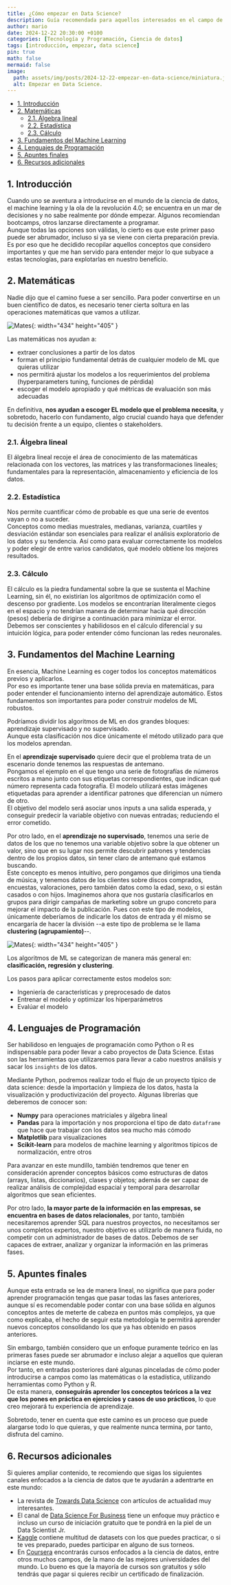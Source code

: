 ```yaml
---
title: ¿Cómo empezar en Data Science?
description: Guía recomendada para aquellos interesados en el campo de Data Science y no saben por dónde empezar.
author: mario
date: 2024-12-22 20:30:00 +0100
categories: [Tecnología y Programación, Ciencia de datos]
tags: [introducción, empezar, data science]
pin: true
math: false
mermaid: false
image:
  path: assets/img/posts/2024-12-22-empezar-en-data-science/miniatura.jpeg
  alt: Empezar en Data Science.
---
```



- [1. Introducción](#1-introducción)
- [2. Matemáticas](#2-matemáticas)
  - [2.1. Álgebra lineal](#21-álgebra-lineal)
  - [2.2. Estadística](#22-estadística)
  - [2.3. Cálculo](#23-cálculo)
- [3. Fundamentos del Machine Learning](#3-fundamentos-del-machine-learning)
- [4. Lenguajes de Programación](#4-lenguajes-de-programación)
- [5. Apuntes finales](#5-apuntes-finales)
- [6. Recursos adicionales](#6-recursos-adicionales)



## 1. Introducción

Cuando uno se aventura a introducirse en el mundo de la ciencia de datos, el machine learning y la ola de la revolución 4.0; se encuentra en un mar de decisiones y no sabe realmente por dónde empezar. Algunos recomiendan bootcamps, otros lanzarse directamente a programar.  
Aunque todas las opciones son válidas, lo cierto es que este primer paso puede ser abrumador, incluso si ya se viene con cierta preparación previa. Es por eso que he decidido recopilar aquellos conceptos que considero importantes y que me han servido para entender mejor lo que subyace a estas tecnologías, para explotarlas en nuestro beneficio.


## 2. Matemáticas

Nadie dijo que el camino fuese a ser sencillo. Para poder convertirse en un buen científico de datos, es necesario tener cierta soltura en las operaciones matemáticas que vamos a utilizar.

![Mates](assets/img/posts/2024-12-22-empezar-en-data-science/mates.jpg){: width="434" height="405" }

Las matemáticas nos ayudan a:
- extraer conclusiones a partir de los datos
- forman el principio fundamental detrás de cualquier modelo de ML que quieras utilizar
- nos permitirá ajustar los modelos a los requerimientos del problema (hyperparameters tuning, funciones de pérdida)
- escoger el modelo apropiado y qué métricas de evaluación son más adecuadas

En definitiva, **nos ayudan a escoger EL modelo que el problema necesita**, y sobretodo, hacerlo con fundamento, algo crucial cuando haya que defender tu decisión frente a un equipo, clientes o stakeholders.
 

### 2.1. Álgebra lineal

El álgebra lineal recoje el área de conocimiento de las matemáticas relacionada con los vectores, las matrices y las transformaciones lineales; fundamentales para la representación, almacenamiento y eficiencia de los datos.


### 2.2. Estadística

Nos permite cuantificar cómo de probable es que una serie de eventos vayan o no a suceder.  
Conceptos como medias muestrales, medianas, varianza, cuartiles y desviación estándar son esenciales para realizar el análisis exploratorio de los datos y su tendencia. Así como para evaluar correctamente los modelos y poder elegir de entre varios candidatos, qué modelo obtiene los mejores resultados.


### 2.3. Cálculo

El cálculo es la piedra fundamental sobre la que se sustenta el Machine Learning, sin él, no existirían los algoritmos de optimización como el descenso por gradiente. Los modelos se encontrarían literalmente ciegos en el espacio y no tendrían manera de determinar hacia qué dirección (pesos) debería de dirigirse a continuación para minimizar el error.  
Debemos ser conscientes y habilidosos en el cálculo diferencial y su intuición lógica, para poder entender cómo funcionan las redes neuronales.



## 3. Fundamentos del Machine Learning

En esencia, Machine Learning es coger todos los conceptos matemáticos previos y aplicarlos.  
Por eso es importante tener una base sólida previa en matemáticas, para poder entender el funcionamiento interno del aprendizaje automático. Estos fundamentos son importantes para poder construir modelos de ML robustos.

Podríamos dividir los algoritmos de ML en dos grandes bloques: aprendizaje supervisado y no supervisado.  
Aunque esta clasificación nos dice únicamente el método utilizado para que los modelos aprendan.

En el **aprendizaje supervisado** quiere decir que el problema trata de un escenario donde tenemos las respuestas de antemano.  
Pongamos el ejemplo en el que tengo una serie de fotografías de números escritos a mano junto con sus etiquetas correspondientes, que indican qué número representa cada fotografía. El modelo utilizará estas imágenes etiquetadas para aprender a identificar patrones que diferencian un número de otro.  
El objetivo del modelo será asociar unos inputs a una salida esperada, y conseguir predecir la variable objetivo con nuevas entradas; reduciendo el error cometido.

Por otro lado, en el **aprendizaje no supervisado**, tenemos una serie de datos de los que no tenemos una variable objetivo sobre la que obtener un valor, sino que en su lugar nos permite descubrir patrones y tendencias dentro de los propios datos, sin tener claro de antemano qué estamos buscando.  
Este concepto es menos intuitivo, pero pongamos que dirigimos una tienda de música, y tenemos datos de los clientes sobre discos comprados, encuestas, valoraciones, pero también datos como la edad, sexo, o si están casados o con hijos. Imaginemos ahora que nos gustaría clasificarlos en grupos para dirigir campañas de marketing sobre un grupo concreto para mejorar el impacto de la publicación. Pues con este tipo de modelos, únicamente deberíamos de indicarle los datos de entrada y él mismo se encargaría de hacer la división --a este tipo de problema se le llama **clustering  (agrupamiento)**--.

![Mates](assets/img/posts/2024-12-22-empezar-en-data-science/ML.png){: width="434" height="405" }



Los algoritmos de ML se categorizan de manera más general en: **clasificación, regresión y clustering**.

Los pasos para aplicar correctamente estos modelos son:
- Ingeniería de características y preprocesado de datos
- Entrenar el modelo y optimizar los hiperparámetros
- Evalúar el modelo


## 4. Lenguajes de Programación

Ser habilidoso en lenguajes de programación como Python o R es indispensable para poder llevar a cabo proyectos de Data Science.
Estas son las herramientas que utilizaremos para llevar a cabo nuestros análisis y sacar los `insights` de los datos.

Mediante Python, podremos realizar todo el flujo de un proyecto típico de data science: desde la importación y limpieza de los datos, hasta la visualización y productivización del proyecto.
Algunas librerías que deberemos de conocer son:
- **Numpy** para operaciones matriciales y álgebra lineal
- **Pandas** para la importación y nos proporciona el tipo de dato `dataframe` que hace que trabajar con los datos sea mucho más cómodo
- **Matplotlib** para visualizaciones
- **Scikit-learn** para modelos de machine learning y algoritmos típicos de normalización, entre otros

Para avanzar en este mundillo, también tendremos que tener en consideración aprender conceptos básicos como estructuras de datos (arrays, listas, diccionarios), clases y objetos; además de ser capaz de realizar análisis de complejidad espacial y temporal para desarrollar algoritmos que sean eficientes.

Por otro lado, **la mayor parte de la información en las empresas, se encuentra en bases de datos relacionales**, por tanto, también necesitaremos aprender SQL para nuestros proyectos, no necesitamos ser unos completos expertos, nuestro objetivo es utilizarlo de manera fluida, no competir con un administrador de bases de datos. Debemos de ser capaces de extraer, analizar y organizar la información en las primeras fases.


## 5. Apuntes finales

Aunque esta entrada se lea de manera lineal, no significa que para poder aprender programación tengas que pasar todas las fases anteriores, aunque sí es recomendable poder contar con una base sólida en algunos conceptos antes de meterte de cabeza en puntos más complejos, ya que como explicaba, el hecho de seguir esta metodología te permitirá aprender nuevos conceptos consolidando los que ya has obtenido en pasos anteriores.

Sin embargo, también considero que un enfoque puramente teórico en las primeras fases puede ser abrumador e incluso alejar a aquellos que quieran inciarse en este mundo.  
Por tanto, en entradas posteriores daré algunas pinceladas de cómo poder introducirse a campos como las matemáticas o la estadística, utilizando herramientas como Python y R.  
De esta manera, **conseguirás aprender los conceptos teóricos a la vez que los pones en práctica en ejercicios y casos de uso prácticos**, lo que creo mejorará tu experiencia de aprendizaje.

Sobretodo, tener en cuenta que este camino es un proceso que puede alargarse todo lo que quieras, y que realmente nunca termina, por tanto, disfruta del camino.


## 6. Recursos adicionales

Si quieres ampliar contenido, te recomiendo que sigas los siguientes canales enfocados a la ciencia de datos que te ayudarán a adentrarte en este mundo:
- La revista de [Towards Data Science](https://towardsdatascience.com/) con artículos de actualidad muy interesantes.
- El canal de [Data Science For Business](https://www.youtube.com/watch?v=p0Lyd_GctQs) tiene un enfoque muy práctico e incluso un curso de iniciación gratuito que te pondrá en la piel de un Data Scientist Jr.
- [Kaggle](https://www.kaggle.com/) contiene multitud de datasets con los que puedes practicar, o si te ves preparado, puedes participar en alguno de sus torneos.
- En [Coursera](https://www.coursera.org/) encontrarás cursos enfocados a la ciencia de datos, entre otros muchos campos, de la mano de las mejores universidades del mundo. Lo bueno es que la mayoría de cursos son gratuitos y sólo tendrás que pagar si quieres recibir un certificado de finalización.